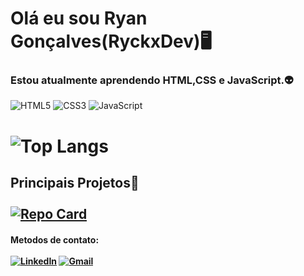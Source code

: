 # Olá eu sou Ryan Gonçalves(RyckxDev)🖥️
### Estou atualmente aprendendo HTML,CSS e JavaScript.👽
 ![HTML5](https://img.shields.io/badge/HTML5-6CC269?style=for-the-badge&logo=html5&logoColor=white) ![CSS3](https://img.shields.io/badge/CSS3-black?style=for-the-badge&logo=css3&logoColor=6CC269) ![JavaScript](https://img.shields.io/badge/JavaScript-6CC269?style=for-the-badge&logo=javascript&logoColor=white)
# ![Top Langs](https://github-readme-stats-git-masterrstaa-rickstaa.vercel.app/api/top-langs/?username=Ryckxdev&layout=compact&bg_color=000&border_color=6CC269&title_color=6CC269&text_color=FFF)
## Principais Projetos💎 <br><br> [![Repo Card](https://github-readme-stats.vercel.app/api/pin/?username=Ryckxdev&repo=CartaoDeVisitas&bg_color=000&border_color=2EBADA&show_icons=true&icon_color=2EBADA&title_color=30A3DC&text_color=FFF)](https://github.com/RyckxDev/CartaoDeVisitas)
#### Metodos de contato: <br><br> [![LinkedIn](https://img.shields.io/badge/LinkedIn-black?style=for-the-badge&logo=linkedin&logoColor=2EBADA)](https://www.linkedin.com/in/ryan-goncalves/) [![Gmail](https://img.shields.io/badge/Gmail-2EBADA?style=for-the-badge&logo=gmail&logoColor=black)](mailto:ryan.dag42@gmail.com)
